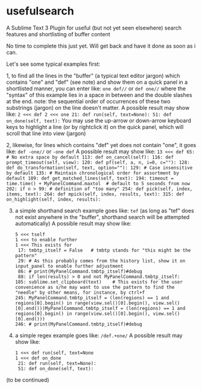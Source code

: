 # usefulsearch
A Sublime Text 3 Plugin for useful (but not yet seen elsewhere) search features and shortlisting of buffer content

No time to complete this just yet. Will get back and have it done as soon as i can.

Let's see some typical examples first:

1, to find all the lines in the "buffer" (a typical text editor jargon) which contains "one" and "def" (see note) and show them on a quick panel in a shortlisted manner, you can enter like:
	```one def//``` or ```def one//```
	where the "syntax" of this example lies in a space in between and the double slashes at the end.
	note: the sequential order of occurrences of these two substrings (jargon) on the line doesn't matter.
	A possible result may show like:
	```
	2 <<< def
	2 <<< one
	 21: def run(self, text=None):
	 51: def on_done(self, text):
	```
	You may use the up-arrow or down-arrow keyboard keys to highlight a line (or by rightclick it) on the quick panel, which will scroll that line into view (jargon)

2, likewise, for lines which contains "def" yet does not contain "one", it goes like:
	```def -one//``` or ```-one def```
	A possible result may show like:
	```
	13 <<< def
	 65: # No extra space by default
	113: def on_cancel(self):
	116: def prompt_timeout(self, view):
	120: def pf(self, a, n, i=0, c=""):
	128: def do_transformation(self, text, option=""):
	129: # Case insensitive by default
	135: # Maintain chronological order for assortment by default
	189: def get_matched_lines(self, text):
	194: timeout = time.time() + MyPanelCommand.maxtol	# default to 5 seconds from now
	202: if n > 99:	# definition of "too many"
	254: def pick(self, index, items, text):
	264: def mpick(self, index, results, text):
	315: def on_highlight(self, index, results):
	```

3. a simple shorthand search example goes like:
	```tef``` (as long as "tef" does not exist anywhere in the "buffer", shorthand search will be attempted automatically)
	A possible result may show like:
	```
	5 <<< tself
	1 <<< to enable further
	1 <<< This exists for
	 17: tmbtp_itself = False	# tmbtp stands for "this might be the pattern"
	 29: # As this probably comes from the history list, show it on input_panel to enable further adjustment
	 86: # print(MyPanelCommand.tmbtp_itself)#debug
	 88: if len(results) > 0 and not MyPanelCommand.tmbtp_itself:
	185: sublime.set_clipboard(text)	# This exists for the user convenience as s/he may want to use the pattern to find the "needle" by other means, for instance, by ctrl+f
	245: MyPanelCommand.tmbtp_itself = (len(regions) == 1 and regions[0].begin() in range(view.sel()[0].begin(), view.sel()[0].end()))MyPanelCommand.tmbtp_itself = (len(regions) == 1 and regions[0].begin() in range(view.sel()[0].begin(), view.sel()[0].end()))
	246: # print(MyPanelCommand.tmbtp_itself)#debug
	```

4. a simple regex example goes like:
	```/def.+one/```
	A possible result may show like:
	```
	1 <<< def run(self, text=None
	1 <<< def on_done
	 21: def run(self, text=None):
	 51: def on_done(self, text):
	```

(to be continued)
